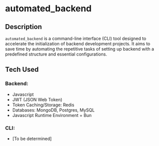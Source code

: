 # automated_backend

## Description

`automated_backend` is a command-line interface (CLI) tool designed to accelerate the initialization of backend development projects. It aims to save time by automating the repetitive tasks of setting up backend with a predefined structure and essential configurations.

## Tech Used

### Backend: 
- Javascript
- JWT (JSON Web Token) 
- Token Caching/Storage: Redis
- Databases: MongoDB, Postgres, MySQL
- Javascript Runtime Environment = Bun

### CLI:
- [To be determined]


